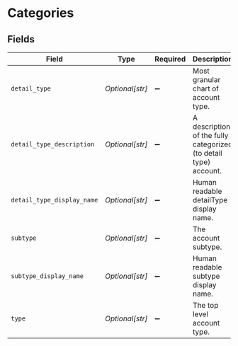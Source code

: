 # Categories


## Fields

| Field                                                            | Type                                                             | Required                                                         | Description                                                      |
| ---------------------------------------------------------------- | ---------------------------------------------------------------- | ---------------------------------------------------------------- | ---------------------------------------------------------------- |
| `detail_type`                                                    | *Optional[str]*                                                  | :heavy_minus_sign:                                               | Most granular chart of account type.                             |
| `detail_type_description`                                        | *Optional[str]*                                                  | :heavy_minus_sign:                                               | A description of the fully categorized (to detail type) account. |
| `detail_type_display_name`                                       | *Optional[str]*                                                  | :heavy_minus_sign:                                               | Human readable detailType display name.                          |
| `subtype`                                                        | *Optional[str]*                                                  | :heavy_minus_sign:                                               | The account subtype.                                             |
| `subtype_display_name`                                           | *Optional[str]*                                                  | :heavy_minus_sign:                                               | Human readable subtype display name.                             |
| `type`                                                           | *Optional[str]*                                                  | :heavy_minus_sign:                                               | The top level account type.                                      |